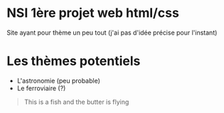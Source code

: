 # NSI 1ère projet web html/css
Site ayant pour thème un peu tout
(j'ai pas d'idée précise pour l'instant)
# Les thèmes potentiels
* L'astronomie (peu probable)
* Le ferroviaire (?)

> This is a fish and the butter is flying
